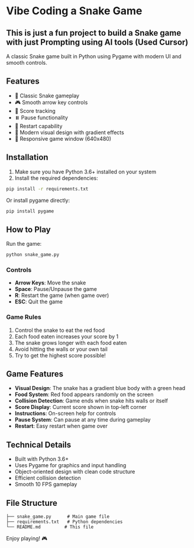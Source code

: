 # Vibe Coding a Snake Game

## This is just a fun project to build a Snake game with just Prompting using AI tools (Used Cursor)

A classic Snake game built in Python using Pygame with modern UI and smooth controls.

## Features

- 🐍 Classic Snake gameplay
- 🎮 Smooth arrow key controls
- 🎯 Score tracking
- ⏸️ Pause functionality
- 🔄 Restart capability
- 🎨 Modern visual design with gradient effects
- 📱 Responsive game window (640x480)

## Installation

1. Make sure you have Python 3.6+ installed on your system
2. Install the required dependencies:

```bash
pip install -r requirements.txt
```

Or install pygame directly:

```bash
pip install pygame
```

## How to Play

Run the game:

```bash
python snake_game.py
```

### Controls

- **Arrow Keys**: Move the snake
- **Space**: Pause/Unpause the game
- **R**: Restart the game (when game over)
- **ESC**: Quit the game

### Game Rules

1. Control the snake to eat the red food
2. Each food eaten increases your score by 1
3. The snake grows longer with each food eaten
4. Avoid hitting the walls or your own tail
5. Try to get the highest score possible!

## Game Features

- **Visual Design**: The snake has a gradient blue body with a green head
- **Food System**: Red food appears randomly on the screen
- **Collision Detection**: Game ends when snake hits walls or itself
- **Score Display**: Current score shown in top-left corner
- **Instructions**: On-screen help for controls
- **Pause System**: Can pause at any time during gameplay
- **Restart**: Easy restart when game over

## Technical Details

- Built with Python 3.6+
- Uses Pygame for graphics and input handling
- Object-oriented design with clean code structure
- Efficient collision detection
- Smooth 10 FPS gameplay

## File Structure

```
├── snake_game.py      # Main game file
├── requirements.txt   # Python dependencies
└── README.md         # This file
```

Enjoy playing! 🎮 